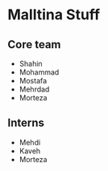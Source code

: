 # Malltina Stuff

## Core team

- Shahin
- Mohammad
- Mostafa
- Mehrdad
- Morteza

## Interns
- Mehdi
- Kaveh
- Morteza

